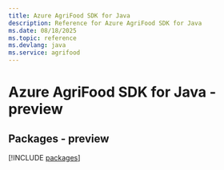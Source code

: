 ```yaml
---
title: Azure AgriFood SDK for Java
description: Reference for Azure AgriFood SDK for Java
ms.date: 08/18/2025
ms.topic: reference
ms.devlang: java
ms.service: agrifood
---
```

# Azure AgriFood SDK for Java - preview
## Packages - preview
[!INCLUDE [packages](agrifood-index.md)]